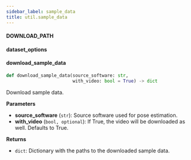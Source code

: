 ```yaml
---
sidebar_label: sample_data
title: util.sample_data
---
```


#### DOWNLOAD\_PATH

#### dataset\_options

#### download\_sample\_data

```python
def download_sample_data(source_software: str,
                         with_video: bool = True) -> dict
```

Download sample data.

**Parameters**

* **source_software** (`str`): Source software used for pose estimation.
* **with_video** (`bool, optional`): If True, the video will be downloaded as well. Defaults to True.

**Returns**

* `dict`: Dictionary with the paths to the downloaded sample data.

